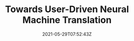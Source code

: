 ---
title: "Towards User-Driven Neural Machine Translation"
authors:
- Huan Lin
- Liang Yao
- Baosong Yang
- Dayiheng Liu
- Haibo Zhang
- Weihua Luo
- Degen Huang
- Jinsong Su
author_notes:
- 
- 
- 
- 
- 
- 
- 
- "通讯作者"
date: "2021-05-29T07:52:43Z"
publishDate: "2025-05-29T07:52:43Z"
publication_types: [1）文本机器翻译]
publication: "**In Proc. of ACL 2021.** (CCF-A类)"
---